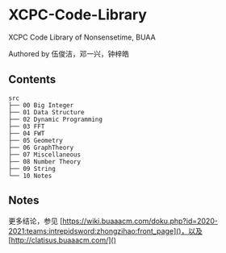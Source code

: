 # XCPC-Code-Library

XCPC Code Library of Nonsensetime, BUAA

Authored by 伍俊洁，邓一兴，钟梓皓

## Contents

```
src
├── 00 Big Integer
├── 01 Data Structure
├── 02 Dynamic Programming
├── 03 FFT
├── 04 FWT
├── 05 Geometry
├── 06 GraphTheory
├── 07 Miscellaneous
├── 08 Number Theory
├── 09 String
└── 10 Notes
```

## Notes

更多结论，参见 [https://wiki.buaaacm.com/doku.php?id=2020-2021:teams:intrepidsword:zhongzihao:front_page]()，以及 [http://clatisus.buaaacm.com/]()

